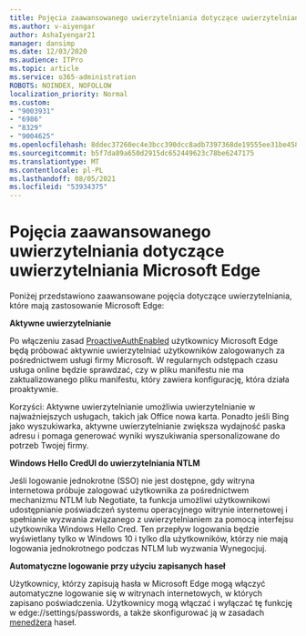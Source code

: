 ```yaml
---
title: Pojęcia zaawansowanego uwierzytelniania dotyczące uwierzytelniania Microsoft Edge
ms.author: v-aiyengar
author: AshaIyengar21
manager: dansimp
ms.date: 12/03/2020
ms.audience: ITPro
ms.topic: article
ms.service: o365-administration
ROBOTS: NOINDEX, NOFOLLOW
localization_priority: Normal
ms.custom:
- "9003931"
- "6986"
- "8329"
- "9004625"
ms.openlocfilehash: 8ddec37260ec4e3bcc390dcc8adb7397368de19555ee31be458be033d3886386
ms.sourcegitcommit: b5f7da89a650d2915dc652449623c78be6247175
ms.translationtype: MT
ms.contentlocale: pl-PL
ms.lasthandoff: 08/05/2021
ms.locfileid: "53934375"
---
```

# <a name="advanced-authentication-concepts-applicable-to-microsoft-edge"></a>Pojęcia zaawansowanego uwierzytelniania dotyczące uwierzytelniania Microsoft Edge

Poniżej przedstawiono zaawansowane pojęcia dotyczące uwierzytelniania, które mają zastosowanie Microsoft Edge:

**Aktywne uwierzytelnianie**

Po włączeniu zasad [ProactiveAuthEnabled](https://go.microsoft.com/fwlink/?linkid=2134621) użytkownicy Microsoft Edge będą próbować aktywnie uwierzytelniać użytkowników zalogowanych za pośrednictwem usługi firmy Microsoft. W regularnych odstępach czasu usługa online będzie sprawdzać, czy w pliku manifestu nie ma zaktualizowanego pliku manifestu, który zawiera konfigurację, która działa proaktywnie.

Korzyści: Aktywne uwierzytelnianie umożliwia uwierzytelnianie w najważniejszych usługach, takich jak Office nowa karta. Ponadto jeśli Bing jako wyszukiwarka, aktywne uwierzytelnianie zwiększa wydajność paska adresu i pomaga generować wyniki wyszukiwania spersonalizowane do potrzeb Twojej firmy.

**Windows Hello CredUI do uwierzytelniania NTLM**

Jeśli logowanie jednokrotne (SSO) nie jest dostępne, gdy witryna internetowa próbuje zalogować użytkownika za pośrednictwem mechanizmu NTLM lub Negotiate, ta funkcja umożliwi użytkownikowi udostępnianie poświadczeń systemu operacyjnego witrynie internetowej i spełnianie wyzwania związanego z uwierzytelnianiem za pomocą interfejsu użytkownika Windows Hello Cred. Ten przepływ logowania będzie wyświetlany tylko w Windows 10 i tylko dla użytkowników, którzy nie mają logowania jednokrotnego podczas NTLM lub wyzwania Wynegocjuj.

**Automatyczne logowanie przy użyciu zapisanych haseł**

Użytkownicy, którzy zapisują hasła w Microsoft Edge mogą włączyć automatyczne logowanie się w witrynach internetowych, w których zapisano poświadczenia. Użytkownicy mogą włączać i wyłączać tę funkcję w edge://settings/passwords, a także skonfigurować ją w zasadach [menedżera](https://go.microsoft.com/fwlink/?linkid=2134622) haseł.
